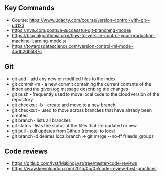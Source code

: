 ## Key Commands

- Course: https://www.udacity.com/course/version-control-with-git--ud123
- https://nvie.com/posts/a-successful-git-branching-model/
- https://blog.algorithmia.com/how-to-version-control-your-production-machine-learning-models/
- https://towardsdatascience.com/version-control-ml-model-4adb2db5f87c

## Git

- git add - add any new or modified files to the index
- git commit -m - a new commit containing the current contents of the index and the given log message describing the changes
- git push - frequently used to move local code to the cloud version of the repository
- git checkout -b - create and move to a new branch
- git checkout - used to move across branches that have already been created
- git branch - lists all branches
- git status - lists the status of the files that are updated or new
- git pull - pull updates from Github (remote) to local
- git branch -d deletes local branch
-> git merge --no-ff friends_groups

## Code reviews

- https://github.com/lyst/MakingLyst/tree/master/code-reviews
- https://www.kevinlondon.com/2015/05/05/code-review-best-practices
